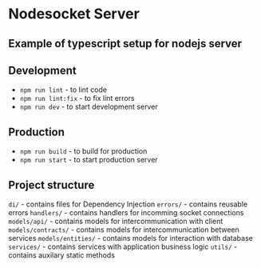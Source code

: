 # Nodesocket Server

## Example of typescript setup for nodejs server

## Development

- `npm run lint` - to lint code
- `npm run lint:fix` - to fix lint errors
- `npm run dev` - to start development server

## Production

- `npm run build` - to build for production
- `npm run start` - to start production server

## Project structure

`di/` - contains files for Dependency Injection
`errors/` - contains reusable errors
`handlers/` - contains handlers for incomming socket connections
`models/api/` - contains models for intercommunication with client
`models/contracts/` - contains models for intercommunication between services
`models/entities/` - contains models for interaction with database
`services/` - contains services with application business logic
`utils/` - contains auxilary static methods
